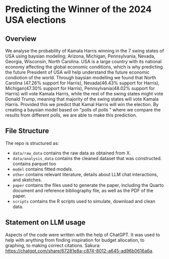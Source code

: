 # Predicting the Winner of the 2024 USA elections

## Overview
We analyse the probability of Kamala Harris winning in the 7 swing states of USA using baysian modeling; Arizona, Michigan, Pennsylvania, Nevada, Georgia, Wisconsin, North Carolina. USA is a large country with its national economy affecting the global economic conditions, which is why predicting the future President of USA will help understand the future economic condiotion of the world. Through baysian modelling we found that North Carolina (47.26% support for Harris), Nevada(46.43% support for Harris), Michigan(47.30% support for Harris), Pennsylvania(48.02% support for Harris) will vote Kamala Harris, while the rest of the swing states might vote Donald Trump, meaning that majority of the swing states will vote Kamala Harris. Provided this we predict that Kamal Harris will win the election. By creating a baysian model based on "polls of polls " where we compare the results from different polls, we are able to make this prediction. 

## File Structure

The repo is structured as:

-   `data/raw_data` contains the raw data as obtained from X.
-   `data/analysis_data` contains the cleaned dataset that was constructed. contains parquet too
-   `model` contains fitted models. 
-   `other` contains relevant literature, details about LLM chat interactions, and sketches.
-   `paper` contains the files used to generate the paper, including the Quarto document and reference bibliography file, as well as the PDF of the paper. 
-   `scripts` contains the R scripts used to simulate, download and clean data.


## Statement on LLM usage

Aspects of the code were written with the help of ChatGPT. It was used to help with anything from finding inspiration for budget allocation, to graphing, to making correct citations. Sakura: https://chatgpt.com/share/67281e8a-c874-8012-a645-ad96b0616a6a. 
